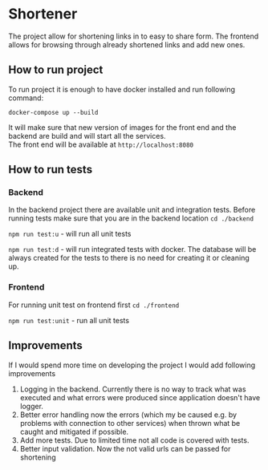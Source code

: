 # Shortener

The project allow for shortening links in to easy to share form. The frontend allows for browsing through already shortened links and add new ones.


## How to run project

To run project it is enough to have docker installed and run following command:
```
docker-compose up --build
```

It will make sure that new version of images for the front end and the backend are build and will start all the services.  
The front end will be available at `http://localhost:8080`


## How to run tests

### Backend

In the backend project there are available unit and integration tests.
Before running tests make sure that you are in the backend location `cd ./backend`

`npm run test:u` - will run all unit tests

`npm run test:d` - will run integrated tests with docker. The database will be always created for the tests to there is no need for creating it or cleaning up.

### Frontend

For running unit test on frontend first  `cd ./frontend`

`npm run test:unit` - run all unit tests  


## Improvements

If I would spend more time on developing the project I would add following improvements

1. Logging in the backend. Currently there is no way to track what was executed and what errors were produced since application doesn't have logger.
2. Better error handling now the errors (which my be caused e.g. by problems with connection to other services) when thrown what be caught and mitigated if possible.
3. Add more tests. Due to limited time not all code is covered with tests.
4. Better input validation. Now the not valid urls can be passed for shortening
